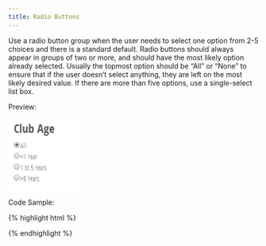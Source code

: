 ```yaml
---
title: Radio Buttons
---
```


Use a radio button group when the user needs to select one option from 2-5 choices and there is a standard default. Radio buttons should always appear in groups of two or more, and should have the most likely option already selected. Usually the topmost option should be “All” or “None” to ensure that if the user doesn’t select anything, they are left on the most likely desired value. If there are more than five options, use a single-select list box.

Preview:

![Radio Buttons](/assets/img/elements/radio-buttons.png)

Code Sample:

{% highlight html %}
<!-- No Code Sample Yet -->
{% endhighlight %}
